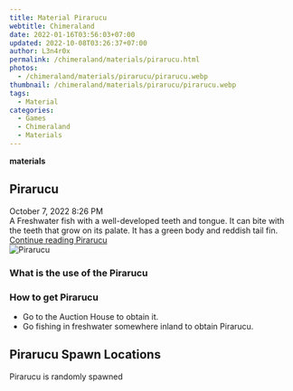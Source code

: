 ```yaml
---
title: Material Pirarucu
webtitle: Chimeraland
date: 2022-01-16T03:56:03+07:00
updated: 2022-10-08T03:26:37+07:00
author: L3n4r0x
permalink: /chimeraland/materials/pirarucu.html
photos:
  - /chimeraland/materials/pirarucu/pirarucu.webp
thumbnail: /chimeraland/materials/pirarucu/pirarucu.webp
tags:
  - Material
categories:
  - Games
  - Chimeraland
  - Materials
---
```


<section id="bootstrap-wrapper">
  <link
    rel="stylesheet"
    href="https://cdn.statically.io/gh/dimaslanjaka/Web-Manajemen/40ac3225/css/bootstrap-4.5-wrapper.css"
  />
  <div
    class="row g-0 border rounded overflow-hidden flex-md-row mb-4 shadow-sm position-relative"
  >
    <div class="col p-4 d-flex flex-column position-static">
      <strong class="d-inline-block mb-2 text-success">materials</strong>
      <h2 class="mb-0">Pirarucu</h2>
      <div class="mb-1 text-muted">October 7, 2022 8:26 PM</div>
      <div class="mb-2 border p-1">
        A Freshwater fish with a well-developed teeth and tongue. It can bite
        with the teeth that grow on its palate. It has a green body and reddish
        tail fin.
      </div>
      <a
        href="/chimeraland/materials/pirarucu.html"
        class="stretched-link d-none"
        >Continue reading Pirarucu</a
      >
    </div>
    <div class="col-auto d-none d-lg-block">
      <img src="/chimeraland/materials/pirarucu/pirarucu.webp" alt="Pirarucu" />
    </div>
  </div>
  <div class="row">
    <div class="col-lg-6 col-12 mb-2">
      <div class="card">
        <div class="card-body">
          <h3 class="card-title">What is the use of the Pirarucu</h3>
          <div class="card-text"><ul></ul></div>
        </div>
      </div>
    </div>
    <div class="col-lg-6 col-12 mb-2">
      <div class="card">
        <div class="card-body">
          <h3 class="card-title">How to get Pirarucu</h3>
          <div class="card-text">
            <ul>
              <li>Go to the Auction House to obtain it.</li>
              <li>
                Go fishing in freshwater somewhere inland to obtain Pirarucu.
              </li>
            </ul>
          </div>
        </div>
      </div>
    </div>
    <div class="col-12 mb-2">
      <h2>Pirarucu Spawn Locations</h2>
      <p>Pirarucu is randomly spawned</p>
    </div>
  </div>
</section>